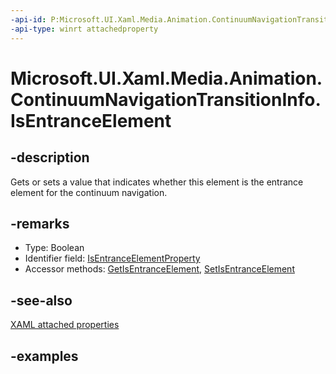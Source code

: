 ```yaml
---
-api-id: P:Microsoft.UI.Xaml.Media.Animation.ContinuumNavigationTransitionInfo.IsEntranceElement
-api-type: winrt attachedproperty
---
```


# Microsoft.UI.Xaml.Media.Animation.ContinuumNavigationTransitionInfo.IsEntranceElement

<!--
see GetIsEntranceElement, and SetIsEntranceElement
-->

## -description

Gets or sets a value that indicates whether this element is the entrance element for the continuum navigation.

## -remarks

- Type: Boolean
- Identifier field: [IsEntranceElementProperty](continuumnavigationtransitioninfo_isentranceelementproperty.md)
- Accessor methods: [GetIsEntranceElement](continuumnavigationtransitioninfo_getisentranceelement_2010909051.md), [SetIsEntranceElement](continuumnavigationtransitioninfo_setisentranceelement_1759242329.md)

## -see-also

[XAML attached properties](/windows/uwp/xaml-platform/attached-properties-overview)

## -examples


